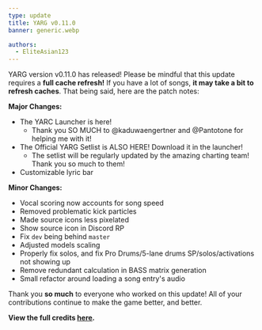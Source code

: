 ```yaml
---
type: update
title: YARG v0.11.0
banner: generic.webp

authors:
  - EliteAsian123
---
```


YARG version v0.11.0 has released! Please be mindful that this update requires a **full cache refresh!** If you have a lot of songs, **it may take a bit to refresh caches**. That being said, here are the patch notes:

**Major Changes:**
 
 * The YARC Launcher is here!
   * Thank you SO MUCH to @kaduwaengertner and @Pantotone for helping me with it!
 * The Official YARG Setlist is ALSO HERE! Download it in the launcher!
   * The setlist will be regularly updated by the amazing charting team! Thank you so much to them! 
 * Customizable lyric bar

**Minor Changes:**
 
 * Vocal scoring now accounts for song speed
 * Removed problematic kick particles
 * Made source icons less pixelated
 * Show source icon in Discord RP
 * Fix `dev` being behind `master`
 * Adjusted models scaling
 * Properly fix solos, and fix Pro Drums/5-lane drums SP/solos/activations not showing up
 * Remove redundant calculation in BASS matrix generation
 * Small refactor around loading a song entry's audio

Thank you **so much** to everyone who worked on this update! All of your contributions continue to make the game better, and better.

**View the full credits [here](https://github.com/YARC-Official/YARG/releases/tag/v0.11.0).**